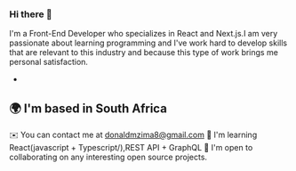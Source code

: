 ### Hi there 👋

I'm a Front-End Developer who specializes in React and Next.js.I am very passionate about learning programming and I've work hard to develop skills that are relevant to this industry and because this type of work brings me personal satisfaction.

-
🌍  I'm based in South Africa
-
✉️  You can contact me at donaldmzima8@gmail.com
🧠  I'm learning React(javascript + Typescript/),REST API + GraphQL
🤝  I'm open to collaborating on any interesting open source projects.

